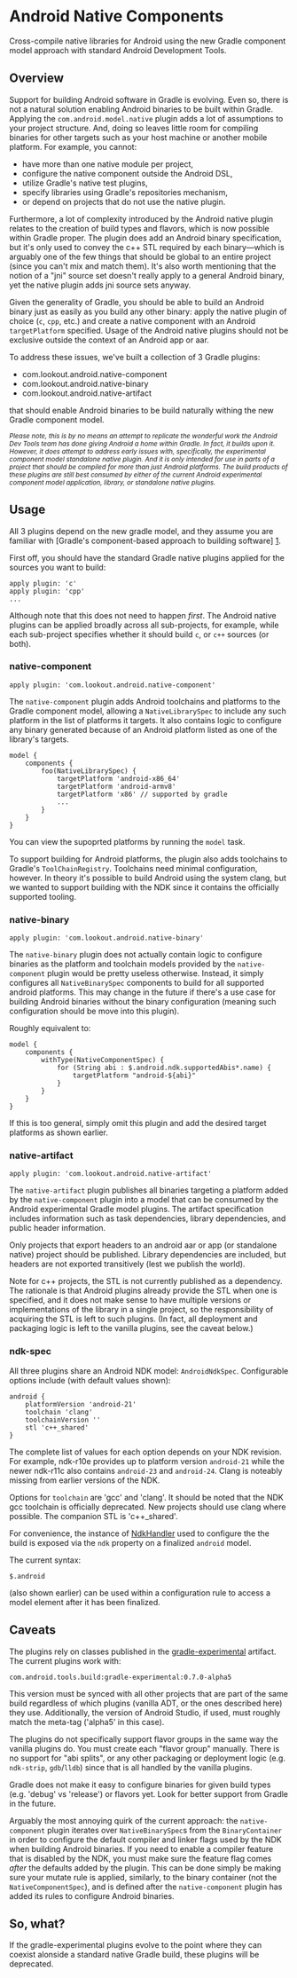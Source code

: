 # Android Native Components

Cross-compile native libraries for Android using the new Gradle component
model approach with standard Android Development Tools.

## Overview

Support for building Android software in Gradle is evolving. Even so,
there is not a natural solution enabling Android binaries to be built
within Gradle. Applying the `com.android.model.native` plugin adds a
lot of assumptions to your project structure. And, doing so leaves
little room for compiling binaries for other targets such as your host
machine or another mobile platform. For example, you cannot:

* have more than one native module per project,
* configure the native component outside the Android DSL,
* utilize Gradle's native test plugins,
* specify libraries using Gradle's repositories mechanism,
* or depend on projects that do not use the native plugin.

Furthermore, a lot of complexity introduced by the Android native
plugin relates to the creation of build types and flavors, which is now
possible within Gradle proper. The plugin does add an Android binary
specification, but it's only used to convey the c++ STL required by each
binary—which is arguably one of the few things that should be global to
an entire project (since you can't mix and match them). It's also worth
mentioning that the notion of a "jni" source set doesn't really apply to
a general Android binary, yet the native plugin adds jni source sets
anyway.

Given the generality of Gradle, you should be able to build an Android
binary just as easily as you build any other binary: apply the native
plugin of choice (`c`, `cpp`, etc.) and create a native component with an
Android `targetPlatform` specified. Usage of the Android native plugins
should not be exclusive outside the context of an Android app or aar.

To address these issues, we've built a collection of 3 Gradle plugins:

* com.lookout.android.native-component
* com.lookout.android.native-binary
* com.lookout.android.native-artifact

that should enable Android binaries to be build naturally withing the
new Gradle component model.

<sub>*Please note, this is by no means an attempt to replicate the
wonderful work the Android Dev Tools team has done giving Android a
home within Gradle. In fact, it builds upon it. However, it does
attempt to address early issues with, specifically, the experimental
component model standalone native plugin. And it is only intended for
use in parts of a project that should be compiled for more than just
Android platforms. The build products of these plugins are still best
consumed by either of the current Android experimental component model
application, library, or standalone native plugins.*</sub>

## Usage

All 3 plugins depend on the new gradle model, and they assume you are
familiar with [Gradle's component-based approach to building software]
[1].

[1]: https://docs.gradle.org/current/userguide/software_model_concepts.html

First off, you should have the standard Gradle native plugins applied
for the sources you want to build:

    apply plugin: 'c'
    apply plugin: 'cpp'
    ...

Although note that this does not need to happen *first*. The Android
native plugins can be applied broadly across all sub-projects, for
example, while each sub-project specifies whether it should build `c`, or
`c++` sources (or both).

### native-component

    apply plugin: 'com.lookout.android.native-component'

The `native-component` plugin adds Android toolchains and platforms to
the Gradle component model, allowing a `NativeLibrarySpec` to include
any such platform in the list of platforms it targets. It also contains
logic to configure any binary generated because of an Android platform
listed as one of the library's targets.

    model {
        components {
            foo(NativeLibrarySpec) {
                targetPlatform 'android-x86_64'
                targetPlatform 'android-armv8'
                targetPlatform 'x86' // supported by gradle
                ...
            }
        }
    }

You can view the supoprted platforms by running the `model` task.

To support building for Android platforms, the plugin also adds
toolchains to Gradle's `ToolChainRegistry`. Toolchains need minimal
configuration, however. In theory it's possible to build Android using
the system clang, but we wanted to support building with the NDK since
it contains the officially supported tooling.

### native-binary

    apply plugin: 'com.lookout.android.native-binary'

The `native-binary` plugin does not actually contain logic to configure
binaries as the platform and toolchain models provided by the
`native-component` plugin would be pretty useless otherwise. Instead,
it simply configures all `NativeBinarySpec` components to build for all
supported android platforms. This may change in the future if there's a
use case for building Android binaries without the binary configuration
(meaning such configuration should be move into this plugin).

Roughly equivalent to:

    model {
        components {
            withType(NativeComponentSpec) {
                for (String abi : $.android.ndk.supportedAbis*.name) {
                    targetPlatform "android-${abi}"
                }
            }
        }
    }

If this is too general, simply omit this plugin and add the desired
target platforms as shown earlier.

### native-artifact

    apply plugin: 'com.lookout.android.native-artifact'

The `native-artifact` plugin publishes all binaries targeting a
platform added by the `native-component` plugin into a model that can
be consumed by the Android experimental Gradle model plugins. The
artifact specification includes information such as task dependencies,
library dependencies, and public header information.

Only projects that export headers to an android aar or app (or
standalone native) project should be published. Library dependencies
are included, but headers are not exported transitively (lest we publish
the world).

Note for c++ projects, the STL is not currently published as a
dependency. The rationale is that Android plugins already provide the
STL when one is specified, and it does not make sense to have multiple
versions or implementations of the library in a single project, so the
responsibility of acquiring the STL is left to such plugins. (In fact,
all deployment and packaging logic is left to the vanilla plugins, see
the caveat below.)

### ndk-spec

All three plugins share an Android NDK model: `AndroidNdkSpec`.
Configurable options include (with default values shown):

    android {
        platformVersion 'android-21'
        toolchain 'clang'
        toolchainVersion ''
        stl 'c++_shared'
    }

The complete list of values for each option depends on your NDK
revision. For example, ndk-r10e provides up to platform version
`android-21` while the newer ndk-r11c also contains `android-23` and
`android-24`. Clang is noteably missing from earlier versions of the NDK.

Options for `toolchain` are 'gcc' and 'clang'. It should be noted that
the NDK gcc toolchain is officially deprecated. New projects should use
clang where possible. The companion STL is 'c++_shared'.

For convenience, the instance of [NdkHandler][] used to configure the
the build is exposed via the `ndk` property on a finalized `android`
model.

[ndkhandler]: https://android.googlesource.com/platform/tools/base/+/studio-master-dev/build-system/gradle-core/src/main/groovy/com/android/build/gradle/internal/NdkHandler.java

The current syntax:

    $.android

(also shown earlier) can be used within a configuration rule to access a
model element after it has been finalized.

## Caveats

The plugins rely on classes published in the [gradle-experimental][]
artifact. The current plugins work with:

[gradle-experimental]: https://bintray.com/android/android-tools/com.android.tools.build.gradle-experimental/view

    com.android.tools.build:gradle-experimental:0.7.0-alpha5

This version must be synced with all other projects that are part of the
same build regardless of which plugins (vanilla ADT, or the ones
described here) they use. Additionally, the version of Android Studio, if
used, must roughly match the meta-tag ('alpha5' in this case).

The plugins do not specifically support flavor groups in the same way
the vanilla plugins do. You must create each "flavor group" manually.
There is no support for "abi splits", or any other packaging or
deployment logic (e.g. `ndk-strip`, `gdb`/`lldb`) since that is all
handled by the vanilla plugins.

Gradle does not make it easy to configure binaries for given build
types (e.g. 'debug' vs 'release') or flavors yet. Look for better
support from Gradle in the future.

Arguably the most annoying quirk of the current approach: the
`native-component` plugin iterates over `NativeBinarySpec`s from the
`BinaryContainer` in order to configure the default compiler and linker
flags used by the NDK when building Android binaries. If you need to
enable a compiler feature that is disabled by the NDK, you must make sure
the feature flag comes *after* the defaults added by the plugin. This can
be done simply be making sure your mutate rule is applied, similarly, to
the binary container (not the `NativeComponentSpec`), and is defined
after the `native-component` plugin has added its rules to configure
Android binaries.

## So, what?

If the gradle-experimental plugins evolve to the point where they can
coexist alonside a standard native Gradle build, these plugins will be
deprecated.
